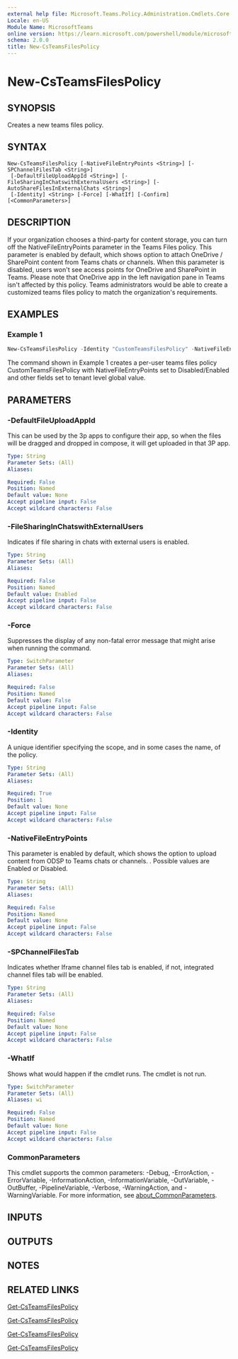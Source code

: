 ```yaml
---
external help file: Microsoft.Teams.Policy.Administration.Cmdlets.Core.dll-Help.xml
Locale: en-US
Module Name: MicrosoftTeams
online version: https://learn.microsoft.com/powershell/module/microsoftteams/new-csteamsfilespolicy
schema: 2.0.0
title: New-CsTeamsFilesPolicy
---
```


# New-CsTeamsFilesPolicy

## SYNOPSIS
Creates a new teams files policy.

## SYNTAX

```
New-CsTeamsFilesPolicy [-NativeFileEntryPoints <String>] [-SPChannelFilesTab <String>]
 [-DefaultFileUploadAppId <String>] [-FileSharingInChatswithExternalUsers <String>] [-AutoShareFilesInExternalChats <String>]
 [-Identity] <String> [-Force] [-WhatIf] [-Confirm] [<CommonParameters>]
```

## DESCRIPTION
If your organization chooses a third-party for content storage, you can turn off the NativeFileEntryPoints parameter in the Teams Files policy. This parameter is enabled by default, which shows option to attach OneDrive / SharePoint content from Teams chats or channels. When this parameter is disabled, users won't see access points for OneDrive and SharePoint in Teams. Please note that OneDrive app in the left navigation pane in Teams isn't affected by this policy.
Teams administrators would be able to create a customized teams files policy to match the organization's requirements.

## EXAMPLES

### Example 1
```powershell
New-CsTeamsFilesPolicy -Identity "CustomTeamsFilesPolicy" -NativeFileEntryPoints Disabled/Enabled
```

The command shown in Example 1 creates a per-user teams files policy CustomTeamsFilesPolicy with NativeFileEntryPoints set to Disabled/Enabled and other fields set to tenant level global value.

## PARAMETERS

### -DefaultFileUploadAppId
This can be used by the 3p apps to configure their app, so when the files will be dragged and dropped in compose, it will get uploaded in that 3P app.

```yaml
Type: String
Parameter Sets: (All)
Aliases:

Required: False
Position: Named
Default value: None
Accept pipeline input: False
Accept wildcard characters: False
```

### -FileSharingInChatswithExternalUsers

Indicates if file sharing in chats with external users is enabled.

```yaml
Type: String
Parameter Sets: (All)
Aliases:

Required: False
Position: Named
Default value: Enabled
Accept pipeline input: False
Accept wildcard characters: False
```

### -Force

Suppresses the display of any non-fatal error message that might arise when running the command.

```yaml
Type: SwitchParameter
Parameter Sets: (All)
Aliases:

Required: False
Position: Named
Default value: False
Accept pipeline input: False
Accept wildcard characters: False
```

### -Identity
A unique identifier specifying the scope, and in some cases the name, of the policy.

```yaml
Type: String
Parameter Sets: (All)
Aliases:

Required: True
Position: 1
Default value: None
Accept pipeline input: False
Accept wildcard characters: False
```

### -NativeFileEntryPoints
This parameter is enabled by default, which shows the option to upload content from ODSP to Teams chats or channels. .
Possible values are Enabled or Disabled.
```yaml
Type: String
Parameter Sets: (All)
Aliases:

Required: False
Position: Named
Default value: None
Accept pipeline input: False
Accept wildcard characters: False

```

### -SPChannelFilesTab

Indicates whether Iframe channel files tab is enabled, if not, integrated channel files tab will be enabled.

```yaml
Type: String
Parameter Sets: (All)
Aliases:

Required: False
Position: Named
Default value: None
Accept pipeline input: False
Accept wildcard characters: False
```

### -WhatIf

Shows what would happen if the cmdlet runs.
The cmdlet is not run.

```yaml
Type: SwitchParameter
Parameter Sets: (All)
Aliases: wi

Required: False
Position: Named
Default value: None
Accept pipeline input: False
Accept wildcard characters: False
```

### CommonParameters
This cmdlet supports the common parameters: -Debug, -ErrorAction, -ErrorVariable, -InformationAction, -InformationVariable, -OutVariable, -OutBuffer, -PipelineVariable, -Verbose, -WarningAction, and -WarningVariable. For more information, see [about_CommonParameters](http://go.microsoft.com/fwlink/?LinkID=113216).

## INPUTS

## OUTPUTS

## NOTES

## RELATED LINKS

[Get-CsTeamsFilesPolicy](https://learn.microsoft.com/powershell/module/microsoftteams/get-csteamsfilespolicy)

[Get-CsTeamsFilesPolicy](https://learn.microsoft.com/powershell/module/microsoftteams/set-csteamsfilespolicy)

[Get-CsTeamsFilesPolicy](https://learn.microsoft.com/powershell/module/microsoftteams/remove-csteamsfilespolicy)

[Get-CsTeamsFilesPolicy](https://learn.microsoft.com/powershell/module/microsoftteams/grant-csteamsfilespolicy)

